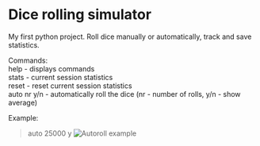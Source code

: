 # Dice rolling simulator
 My first python project. Roll dice manually or automatically, track and save statistics.<br/>
 
 Commands:<br/>
 help - displays commands<br/>
 stats - current session statistics<br/>
 reset - reset current session statistics<br/>
 auto nr y/n - automatically roll the dice (nr - number of rolls, y/n - show average)
 
 Example:
 > auto 25000 y
 ![Autoroll example](https://raw.githubusercontent.com/val8119/Dice/master/autoroll_example.png)
